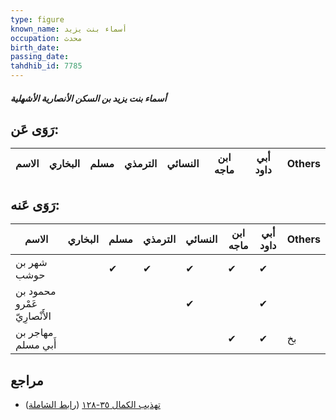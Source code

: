 ```yaml
---
type: figure
known_name: أسماء بنت يزيد
occupation: محدث
birth_date:
passing_date:
tahdhib_id: 7785
---
```

##### أسماء بنت يزيد بن السكن الأنصارية الأشهلية

## رَوَى عَن:
| الاسم | البخاري | مسلم | الترمذي | النسائي | ابن ماجه | أبي داود | Others |
| ----- | ------- | ---- | ------- | ------- | -------- | -------- | ------ |
## رَوَى عَنه:
| الاسم                        | البخاري | مسلم | الترمذي | النسائي | ابن ماجه | أبي داود | Others |
| ---------------------------- | ------- | ---- | ------- | ------- | -------- | -------- | ------ |
| شهر بن حوشب                  |         | ✔    | ✔       | ✔       | ✔        | ✔        |        |
| محمود بن عَمْرو الأَنْصارِيّ |         |      |         | ✔       |          | ✔        |        |
| مهاجر بن أَبي مسلم           |         |      |         |         | ✔        | ✔        | بخ     |
## مراجع
- [تهذيب الكمال ٣٥-١٢٨](obsidian://open?vault=Tahdhib-al-Kamal&file=Figures/٧٧٨٥-أسماء%20بنت%20يزيد%20بن%20السكن%20الأنصارية%20الأشهلية) ([رابط الشاملة](https://shamela.ws/book/3722/18727))